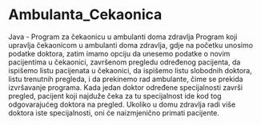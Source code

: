 # Ambulanta_Cekaonica
Java - Program za čekaonicu u ambulanti doma zdravlja 
Program koji upravlja čekaonicom u ambulanti doma zdravlja, gdje na početku unosimo podatke doktora, zatim imamo opciju da
unesemo podatke o novim pacijentima u čekaonici, završenom pregledu određenog pacijenta, da ispišemo listu pacijenata u čekaonici,
da ispišemo listu slobodnih doktora, listu trenutnih pregleda, i da prekinemo rad ambulante, čime se prekida izvršavanje programa.
Kada jedan doktor određene specijalnosti završi pregled, pacijent koji najduže čeka za tu specijalnost ide kod tog
odgovarajućeg doktora na pregled.
Ukoliko u domu zdravlja radi više doktora iste specijalnosti, oni će naizmjenično primati pacijente.


